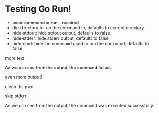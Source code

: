 # Testing Go Run!

- exec: command to run - required
- dir: directory to run the command in, defaults to current directory
- hide-stdout: hide stdout output, defaults to false
- hide-stderr: hide stderr output, defaults to false
- hide-cmd: hide the command used to run the command, defaults to false

more text

<cmd exec="go run -tags sad ." src="./cmd">

As we can see from the output, the command failed.

</cmd>

even more output!

<cmd exec="tree" src="./cmd"></cmd>

clean the pwd

<cmd exec="echo hello" src="./cmd"></cmd>

skip stderr

<cmd exec="go run main.go print.go" src="./cmd" hide-stdout></cmd>

<cmd exec="go run main.go print.go" src="./cmd" hide-cmd>

As we can see from the output, the command was executed successfully.

</cmd>

<include src="sub/sub.md"></include>
